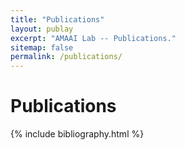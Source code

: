 ```yaml
---
title: "Publications"
layout: publay
excerpt: "AMAAI Lab -- Publications."
sitemap: false
permalink: /publications/
---
```


# Publications

{% include bibliography.html %}



